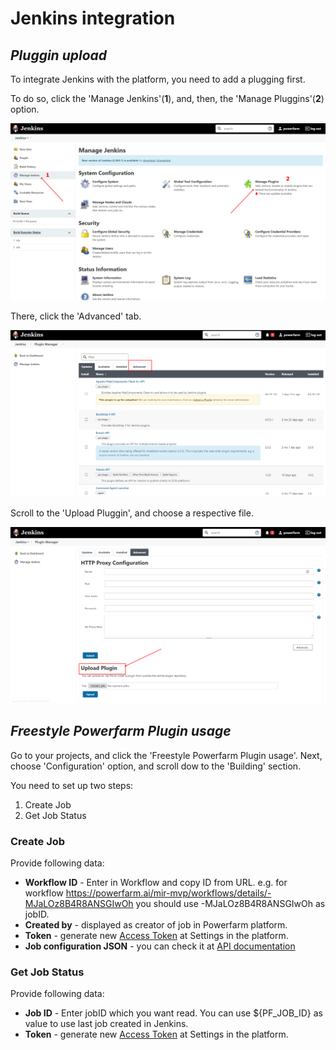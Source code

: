 # Jenkins integration



## ***Pluggin upload***

To integrate Jenkins with the platform, you need to add a plugging first.

To do so, click the 'Manage Jenkins'(**1**), and, then, the 'Manage Pluggins'(**2**) option.

![plug](https://github.com/mirpl/mvp-ta-knowledge-base/blob/master/assets/imeges8/image3.png?raw=true)


There, click the 'Advanced' tab.

![adv](https://github.com/mirpl/mvp-ta-knowledge-base/blob/master/assets/imeges8/image2.png?raw=true)

Scroll to the 'Upload Pluggin', and choose a respective file.

![apl](https://github.com/mirpl/mvp-ta-knowledge-base/blob/master/assets/imeges8/image1.png?raw=true)

## ***Freestyle Powerfarm Plugin usage***

Go to your projects, and click the 'Freestyle Powerfarm Plugin usage'. Next, choose 'Configuration' option, and scroll dow to the 'Building' section. 

You need to set up two steps:

1. Create Job
2. Get Job Status

### Create Job

Provide following data:

- **Workflow ID** - Enter in Workflow and copy ID from URL. e.g. for workflow https://powerfarm.ai/mir-mvp/workflows/details/-MJaLOz8B4R8ANSGIwOh you should use -MJaLOz8B4R8ANSGIwOh as jobID.
- **Created by** - displayed as creator of job in Powerfarm platform.
- **Token** - generate new [Access Token](https://docs.powerfarm.ai/docs/mvp-ta-knowledge-base/docs/Using-the-Platform/Settings/Access-Token.md) at Settings in the platform.
- **Job configuration JSON** - you can check it at [API documentation](https://docs.powerfarm.ai/docs/mvp-ta-knowledge-base/PF-API.v1.json/paths/~1jobs/post)

### Get Job Status

Provide following data:

- **Job ID** - Enter jobID which you want read. You can use ${PF_JOB_ID} as value to use last job created in Jenkins.
- **Token** - generate new [Access Token](https://docs.powerfarm.ai/docs/mvp-ta-knowledge-base/docs/Using-the-Platform/Settings/Access-Token.md) at Settings in the platform.